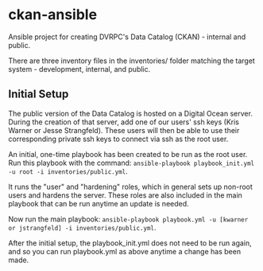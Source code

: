 # ckan-ansible

Ansible project for creating DVRPC's Data Catalog (CKAN) - internal and public.

There are three inventory files in the inventories/ folder matching the target system - development, internal, and public.

## Initial Setup

The public version of the Data Catalog is hosted on a Digital Ocean server. During the creation of that server, add one of our users' ssh keys (Kris Warner or Jesse Strangfeld). These users will then be able to use their corresponding private ssh keys to connect via ssh as the root user.

An initial, one-time playbook has been created to be run as the root user. Run this playbook with the command: `ansible-playbook playbook_init.yml -u root -i inventories/public.yml`.

It runs the "user" and "hardening" roles, which in general sets up non-root users and hardens the server. These roles are also included in the main playbook that can be run anytime an update is needed.

Now run the main playbook: `ansible-playbook playbook.yml -u [kwarner or jstrangfeld] -i inventories/public.yml`.

After the initial setup, the playbook_init.yml does not need to be run again, and so you can run playbook.yml as above anytime a change has been made.

